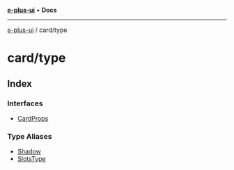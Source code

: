 [**e-plus-ui**](../../README.md) • **Docs**

***

[e-plus-ui](../../modules.md) / card/type

# card/type

## Index

### Interfaces

- [CardProps](interfaces/CardProps.md)

### Type Aliases

- [Shadow](type-aliases/Shadow.md)
- [SlotsType](type-aliases/SlotsType.md)
